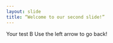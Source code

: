 ```yaml
---
layout: slide
title: “Welcome to our second slide!”
---
```

Your test B
Use the left arrow to go back!
